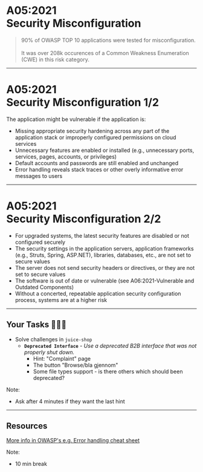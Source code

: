 # A05:2021<br>Security Misconfiguration

> 90% of OWASP TOP 10 applications were tested for misconfiguration.<br><br>It was over 208k occurences of a Common Weakness Enumeration (CWE) in this risk category.

---

# A05:2021<br>Security Misconfiguration 1/2 <!-- .element: style="font-size:1.9em"-->

The application might be vulnerable if the application is:

- Missing appropriate security hardening across any part of the application stack or improperly configured permissions on cloud services <!-- .element: style="font-size:0.7em"-->
- Unnecessary features are enabled or installed (e.g., unnecessary ports, services, pages, accounts, or privileges) <!-- .element: style="font-size:0.7em"-->
- Default accounts and passwords are still enabled and unchanged <!-- .element: style="font-size:0.7em"-->
- Error handling reveals stack traces or other overly informative error messages to users <!-- .element: style="font-size:0.7em"-->

---

# A05:2021<br>Security Misconfiguration 2/2 <!-- .element: style="font-size:1.9em"-->

- For upgraded systems, the latest security features are disabled or not configured securely <!-- .element: style="font-size:0.7em"-->
- The security settings in the application servers, application frameworks (e.g., Struts, Spring, ASP.NET), libraries, databases, etc., are not set to secure values <!-- .element: style="font-size:0.7em"-->
- The server does not send security headers or directives, or they are not set to secure values <!-- .element: style="font-size:0.7em"-->
- The software is out of date or vulnerable (see A06:2021-Vulnerable and Outdated Components) <!-- .element: style="font-size:0.7em"-->
- Without a concerted, repeatable application security configuration process, systems are at a higher risk <!-- .element: style="font-size:0.7em"-->

---

## Your Tasks 🧑🏻‍💻

- Solve challenges in `juice-shop`
  - **`Deprecated Interface`** - _Use a deprecated B2B interface that was not properly shut down._
    - Hint: "Complaint" page <!-- .element: style="font-size:0.8em"-->
    - The button "Browse/bla gjennom" <!-- .element: style="font-size:0.8em"--> <!-- .element: class="fragment" -->
    - Some file types support - is there others which should been deprecated? <!-- .element: style="font-size:0.8em"--> <!-- .element: class="fragment" -->

Note:

- Ask after 4 minutes if they want the last hint

---

## Resources

[More info in OWASP's e.g. Error handling cheat sheet](https://cheatsheetseries.owasp.org/cheatsheets/Error_Handling_Cheat_Sheet.html)

Note:

- 10 min break
